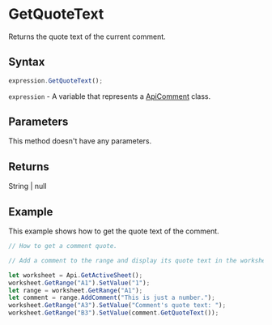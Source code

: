 # GetQuoteText

Returns the quote text of the current comment.

## Syntax

```javascript
expression.GetQuoteText();
```

`expression` - A variable that represents a [ApiComment](../ApiComment.md) class.

## Parameters

This method doesn't have any parameters.

## Returns

String \| null

## Example

This example shows how to get the quote text of the comment.

```javascript editor-xlsx
// How to get a comment quote.

// Add a comment to the range and display its quote text in the worksheet.

let worksheet = Api.GetActiveSheet();
worksheet.GetRange("A1").SetValue("1");
let range = worksheet.GetRange("A1");
let comment = range.AddComment("This is just a number.");
worksheet.GetRange("A3").SetValue("Comment's quote text: ");
worksheet.GetRange("B3").SetValue(comment.GetQuoteText());
```
